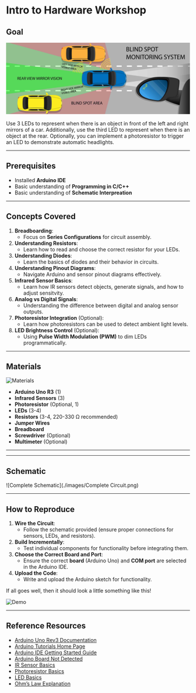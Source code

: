 # Intro to Hardware Workshop

## Goal

![Blindspot Diagram](./images/BlindspotDiagram.jpeg)

Use 3 LEDs to represent when there is an object in front of the left and right mirrors of a car. Additionally, use the third LED to represent when there is an object at the rear. Optionally, you can implement a photoresistor to trigger an LED to demonstrate automatic headlights.

---

## Prerequisites
- Installed **Arduino IDE**
- Basic understanding of **Programming in C/C++**
- Basic understanding of **Schematic Interpreation**

---

## Concepts Covered
1. **Breadboarding**:
   - Focus on **Series Configurations** for circuit assembly.
2. **Understanding Resistors**:
   - Learn how to read and choose the correct resistor for your LEDs.
3. **Understanding Diodes**:
   - Learn the basics of diodes and their behavior in circuits.
4. **Understanding Pinout Diagrams**:
   - Navigate Arduino and sensor pinout diagrams effectively.
5. **Infrared Sensor Basics**:
   - Learn how IR sensors detect objects, generate signals, and how to adjust sensitvity.
6. **Analog vs Digital Signals**:
   - Understanding the difference between digital and analog sensor outputs.
7. **Photoresistor Integration** (Optional):
   - Learn how photoresistors can be used to detect ambient light levels.
8. **LED Brightness Control** (Optional):
   - Using **Pulse Width Modulation (PWM)** to dim LEDs programmatically.

---

## Materials

![Materials](./images/Materials.png)

- **Arduino Uno R3** (1)
- **Infrared Sensors** (3)
- **Photoresistor** (Optional, 1)
- **LEDs** (3-4)
- **Resistors** (3-4, 220-330 Ω recommended)
- **Jumper Wires** 
- **Breadboard**
- **Screwdriver** (Optional)
- **Multimeter** (Optional)

---

---

## Schematic

![Complete Schematic](./images/Complete Circuit.png)

---

## How to Reproduce
1. **Wire the Circuit**:
   - Follow the schematic provided (ensure proper connections for sensors, LEDs, and resistors).
2. **Build Incrementally**:
   - Test individual components for functionality before integrating them.
3. **Choose the Correct Board and Port**:
   - Ensure the correct **board** (Arduino Uno) and **COM port** are selected in the Arduino IDE.
4. **Upload the Code**:
   - Write and upload the Arduino sketch for functionality.
  
If all goes well, then it should look a little something like this!

![Demo](./images/Demo.gif)

---

## Reference Resources
- [Arduino Uno Rev3 Documentation](https://docs.arduino.cc/hardware/uno-rev3/)
- [Arduino Tutorials Home Page](https://www.arduino.cc/en/Tutorial/HomePage)
- [Arduino IDE Getting Started Guide](https://docs.arduino.cc/learn/starting-guide/the-arduino-software-ide/)
- [Arduino Board Not Detected](https://support.arduino.cc/hc/en-us/articles/360016119519-Troubleshooting-for-boards-not-detected-by-PC)
- [IR Sensor Basics](https://components101.com/sensors/ir-sensor-module)
- [Photoresistor Basics](https://components101.com/resistors/ldr-datasheet)
- [LED Basics](https://learn.sparkfun.com/tutorials/light-emitting-diodes-leds/all)
- [Ohm’s Law Explanation](https://learn.sparkfun.com/tutorials/voltage-current-resistance-and-ohms-law)

